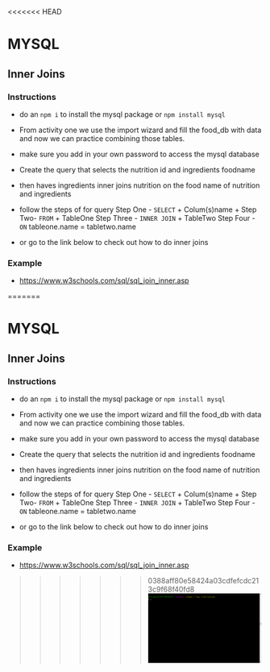 <<<<<<< HEAD
# MYSQL

## Inner Joins

### Instructions 
- do an `npm i` to install the mysql package or `npm install mysql`

- From activity one we use the import wizard and fill the food_db with data and now we can practice combining those tables.
- make sure you add in your own password to access the mysql database
- Create the query that selects the nutrition id and ingredients foodname 
- then haves ingredients inner joins nutrition on the food name of nutrition and ingredients 

- follow the steps of for query
    Step One - `SELECT` + Colum(s)name +
    Step Two- `FROM` + TableOne 
    Step Three - `INNER JOIN` + TableTwo
    Step Four - `ON` tableone.name  = tabletwo.name

- or go to the link below to check out how to do inner joins

### Example
- https://www.w3schools.com/sql/sql_join_inner.asp

=======
# MYSQL

## Inner Joins

### Instructions 
- do an `npm i` to install the mysql package or `npm install mysql`

- From activity one we use the import wizard and fill the food_db with data and now we can practice combining those tables.
- make sure you add in your own password to access the mysql database
- Create the query that selects the nutrition id and ingredients foodname 
- then haves ingredients inner joins nutrition on the food name of nutrition and ingredients 

- follow the steps of for query
    Step One - `SELECT` + Colum(s)name +
    Step Two- `FROM` + TableOne 
    Step Three - `INNER JOIN` + TableTwo
    Step Four - `ON` tableone.name  = tabletwo.name

- or go to the link below to check out how to do inner joins

### Example
- https://www.w3schools.com/sql/sql_join_inner.asp

>>>>>>> 0388aff80e58424a03cdfefcdc213c9f68f40fd8
![results](./gif/results.gif)